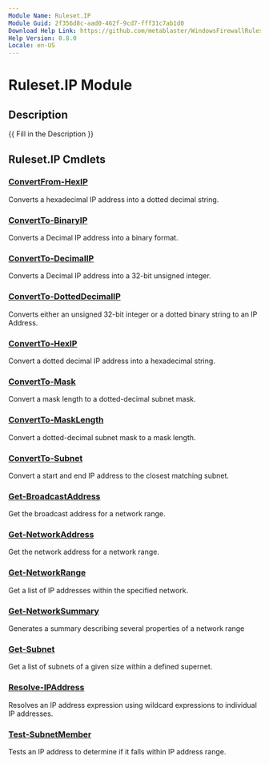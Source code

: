 ```yaml
---
Module Name: Ruleset.IP
Module Guid: 2f356d8c-aad0-462f-9cd7-fff31c7ab1d0
Download Help Link: https://github.com/metablaster/WindowsFirewallRuleset/tree/master/Config/HelpContent/0.8.0
Help Version: 0.8.0
Locale: en-US
---
```


# Ruleset.IP Module

## Description

{{ Fill in the Description }}

## Ruleset.IP Cmdlets

### [ConvertFrom-HexIP](ConvertFrom-HexIP.md)

Converts a hexadecimal IP address into a dotted decimal string.

### [ConvertTo-BinaryIP](ConvertTo-BinaryIP.md)

Converts a Decimal IP address into a binary format.

### [ConvertTo-DecimalIP](ConvertTo-DecimalIP.md)

Converts a Decimal IP address into a 32-bit unsigned integer.

### [ConvertTo-DottedDecimalIP](ConvertTo-DottedDecimalIP.md)

Converts either an unsigned 32-bit integer or a dotted binary string to an IP Address.

### [ConvertTo-HexIP](ConvertTo-HexIP.md)

Convert a dotted decimal IP address into a hexadecimal string.

### [ConvertTo-Mask](ConvertTo-Mask.md)

Convert a mask length to a dotted-decimal subnet mask.

### [ConvertTo-MaskLength](ConvertTo-MaskLength.md)

Convert a dotted-decimal subnet mask to a mask length.

### [ConvertTo-Subnet](ConvertTo-Subnet.md)

Convert a start and end IP address to the closest matching subnet.

### [Get-BroadcastAddress](Get-BroadcastAddress.md)

Get the broadcast address for a network range.

### [Get-NetworkAddress](Get-NetworkAddress.md)

Get the network address for a network range.

### [Get-NetworkRange](Get-NetworkRange.md)

Get a list of IP addresses within the specified network.

### [Get-NetworkSummary](Get-NetworkSummary.md)

Generates a summary describing several properties of a network range

### [Get-Subnet](Get-Subnet.md)

Get a list of subnets of a given size within a defined supernet.

### [Resolve-IPAddress](Resolve-IPAddress.md)

Resolves an IP address expression using wildcard expressions to individual IP addresses.

### [Test-SubnetMember](Test-SubnetMember.md)

Tests an IP address to determine if it falls within IP address range.

